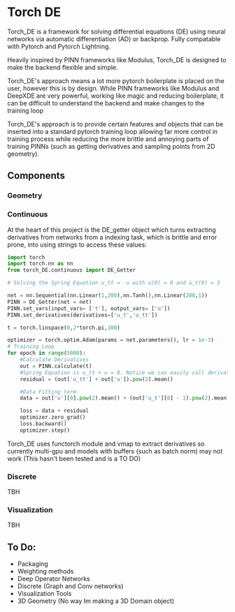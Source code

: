# Torch DE

Torch_DE is a framework for solving differential equations (DE) using neural networks via automatic differentiation (AD) or backprop. Fully compatable with Pytorch and Pytorch Lightning. 

Heavily inspired by PINN frameworks like Modulus, Torch_DE is designed to make the backend flexible and simple. 

Torch_DE's approach means a lot more pytorch boilerplate is placed on the user, however this is by design. While PINN frameworks like Modulus and DeepXDE are very powerful, working like magic and reducing boilerplate, it can be difficult to understand the backend and make changes to the training loop

Torch_DE's approach is to provide certain features and objects that can be inserted into a standard pytorch training loop allowing far more control in training process while reducing the more brittle and annoying parts of training PINNs (such as getting derivatives and sampling points from 2D geometry).


## Components
### Geometry
### Continuous
At the heart of this project is the DE_getter object which turns extracting derivatives from networks from a indexing task, which is brittle and error prone, into using strings to access these values:

```python
import torch
import torch.nn as nn
from torch_DE.continuous import DE_Getter

# Solving the Spring Equation u_tt = -u with u(0) = 0 and u_t(0) = 1

net = nn.Sequential(nn.Linear(1,200),nn.Tanh(),nn.Linear(200,1))
PINN = DE_Getter(net = net)
PINN.set_vars(input_vars= ['t'], output_vars= ['u'])
PINN.set_derivatives(derivatives=['u_t','u_tt'])

t = torch.linspace(0,2*torch.pi,100)

optimizer = torch.optim.Adam(params = net.parameters(), lr = 1e-3)
# Training Loop
for epoch in range(5000):
    #Calculate Derivatives
    out = PINN.calculate(t)
    #Spring Equation is u_tt + u = 0. Notice we can easily call derivatives and outputs using dicts rather than indexing
    residual = (out['u_tt'] + out['u']).pow(2).mean()

    #Data Fitting term
    data = out['u'][0].pow(2).mean() + (out['u_t'][0] - 1).pow(2).mean()

    loss = data + residual
    optimizer.zero_grad()
    loss.backward()
    optimizer.step()

```


Torch_DE uses functorch module and vmap to extract derivatives so currently multi-gpu and models with buffers (such as batch norm) may not work (This hasn't been tested and is a TO DO)

### Discrete
TBH
### Visualization
TBH


## To Do:
- Packaging
- Weighting methods
- Deep Operator Networks
- Discrete (Graph and Conv networks)
- Visualization Tools
- 3D Geometry (No way Im making a 3D Domain object)